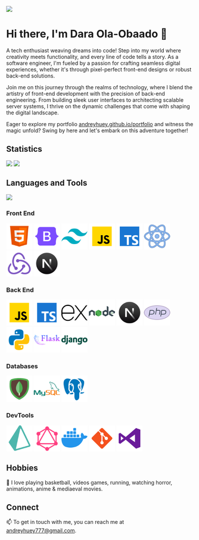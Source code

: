 ![](https://komarev.com/ghpvc/?username=Andreyhuey)

# Hi there, I'm Dara Ola-Obaado 👋

A tech enthusiast weaving dreams into code! Step into my world where creativity meets functionality, and every line of code tells a story. As a software engineer, I'm fueled by a passion for crafting seamless digital experiences, whether it's through pixel-perfect front-end designs or robust back-end solutions.

Join me on this journey through the realms of technology, where I blend the artistry of front-end development with the precision of back-end engineering. From building sleek user interfaces to architecting scalable server systems, I thrive on the dynamic challenges that come with shaping the digital landscape.

Eager to explore my portfolio [andreyhuey.github.io/portfolio](https://andreyhuey.github.io/portfolio/) and witness the magic unfold? Swing by here and let's embark on this adventure together!

## Statistics

![](https://github-readme-stats.vercel.app/api?username=Andreyhuey&show_icons=true&theme=ambient_gradient&) ![](https://github-readme-streak-stats.herokuapp.com/?user=Andreyhuey&)

## Languages and Tools

![](https://github-readme-stats.vercel.app/api/top-langs?username=Andreyhuey&show_icons=true&locale=en&layout=compact&langs_count=20)

### Front End

<img src="https://raw.githubusercontent.com/Andreyhuey/portfolio/main/src/assets/tools/html.svg" width="70" height="70" alt="html" />
<img src="https://raw.githubusercontent.com/Andreyhuey/portfolio/main/src/assets/tools/bootstrap.svg" width="70" height="70" alt="bootstrap" />
<img src="https://raw.githubusercontent.com/Andreyhuey/portfolio/main/src/assets/tools/tailwindcss.svg" width="70" height="70" alt="tailwindcss" />
<img src="https://raw.githubusercontent.com/Andreyhuey/portfolio/main/src/assets/tools/javascript.svg" width="70" height="70" alt="javascript" />
<img src="https://raw.githubusercontent.com/Andreyhuey/portfolio/main/src/assets/tools/typescript.svg" width="70" height="70" alt="typescript" />
<img src="https://raw.githubusercontent.com/Andreyhuey/portfolio/main/src/assets/tools/react.svg" width="70" height="70" alt="react" />
<img src="https://raw.githubusercontent.com/Andreyhuey/portfolio/main/src/assets/tools/redux.svg" width="70" height="70" alt="redux" />
<img src="https://raw.githubusercontent.com/Andreyhuey/portfolio/main/src/assets/tools/nextjs.svg" width="70" height="70" alt="nextjs" />

### Back End

<img src="https://raw.githubusercontent.com/Andreyhuey/portfolio/main/src/assets/tools/javascript.svg" width="70" height="70" alt="javascript" />
<img src="https://raw.githubusercontent.com/Andreyhuey/portfolio/main/src/assets/tools/typescript.svg" width="70" height="70" alt="typescript" />
<img src="https://raw.githubusercontent.com/Andreyhuey/portfolio/main/src/assets/tools/expressjs.svg" width="70" height="70" alt="expressjs" />
<img src="https://raw.githubusercontent.com/Andreyhuey/portfolio/main/src/assets/tools/nodejs.svg" width="70" height="70" alt="nodejs" /> 
<img src="https://raw.githubusercontent.com/Andreyhuey/portfolio/main/src/assets/tools/nextjs.svg" width="70" height="70" alt="Next" />
<img src="https://raw.githubusercontent.com/Andreyhuey/portfolio/main/src/assets/tools/php.svg" width="70" height="70" alt="php" />
<img src="https://raw.githubusercontent.com/Andreyhuey/portfolio/main/src/assets/tools/python.svg" width="70" height="70" alt="python" />
<img src="https://raw.githubusercontent.com/Andreyhuey/portfolio/main/src/assets/tools/flask.svg" width="70" height="70" alt="Flask" />
<img src="https://raw.githubusercontent.com/Andreyhuey/portfolio/main/src/assets/tools/django.svg" width="70" height="70" alt="Django" />

### Databases

<img src="https://raw.githubusercontent.com/Andreyhuey/portfolio/main/src/assets/tools/mongodb.svg" width="70" height="70" alt="mongodb" />
<img src="https://raw.githubusercontent.com/Andreyhuey/portfolio/main/src/assets/tools/mysql.svg" width="70" height="70" alt="mysql" />
<img src="https://raw.githubusercontent.com/Andreyhuey/portfolio/main/src/assets/tools/postgres.svg" width="70" height="70" alt="postgres" />

### DevTools

<img src="https://raw.githubusercontent.com/Andreyhuey/portfolio/main/src/assets/tools/prisma.svg" width="70" height="70" alt="prisma" />
<img src="https://raw.githubusercontent.com/Andreyhuey/portfolio/main/src/assets/tools/graphql.svg" width="70" height="70" alt="graphql" />
<img src="https://raw.githubusercontent.com/Andreyhuey/portfolio/main/src/assets/tools/docker.svg" width="70" height="70" alt="docker" />
<img src="https://raw.githubusercontent.com/Andreyhuey/portfolio/main/src/assets/tools/git.svg" width="70" height="70" alt="git" />
<img src="https://raw.githubusercontent.com/Andreyhuey/portfolio/main/src/assets/tools/visual-studio.svg" width="70" height="70" alt="code" />

## Hobbies

💬 I love playing basketball, videos games, running, watching horror, animations, anime & mediaeval movies.

## Connect

📫 To get in touch with me, you can reach me at andreyhuey777@gmail.com.
